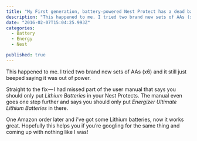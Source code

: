 ```yaml
---
title: "My First generation, battery-powered Nest Protect has a dead battery and even with new ones in it doesn’t work, is it broken?"
description: "This happened to me. I tried two brand new sets of AAs (x6) and it still just beeped saying it was out of power. Straight to the fix — I had missed part of the user manual that says you should only…"
date: "2016-02-07T15:04:25.993Z"
categories: 
  - Battery
  - Energy
  - Nest

published: true
---
```


This happened to me. I tried two brand new sets of AAs (x6) and it still just beeped saying it was out of power.

Straight to the fix — I had missed part of the user manual that says you should only put _Lithium Batteries_ in your Nest Protects. The manual even goes one step further and says you should only put _Energizer Ultimate Lithium Batteries_ in there.

One Amazon order later and i’ve got some Lithium batteries, now it works great. Hopefully this helps you if you’re googling for the same thing and coming up with nothing like I was!